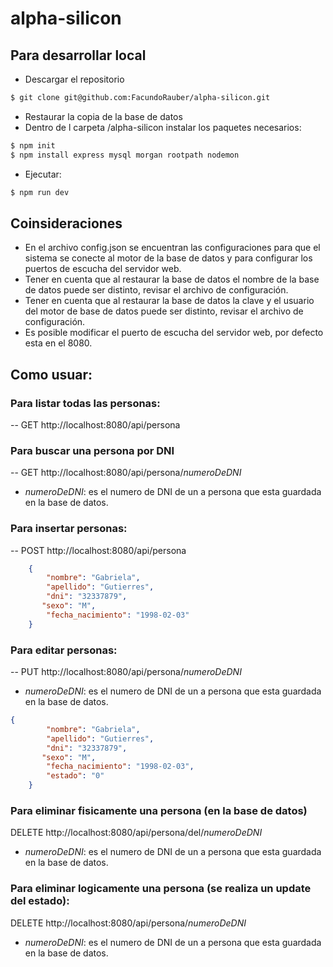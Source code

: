 # alpha-silicon

## Para desarrollar local
- Descargar el repositorio
```sh
$ git clone git@github.com:FacundoRauber/alpha-silicon.git
```
- Restaurar la copia de la base de datos
- Dentro de l carpeta /alpha-silicon instalar los paquetes necesarios:
```sh
$ npm init
$ npm install express mysql morgan rootpath nodemon
```
- Ejecutar:
```sh
$ npm run dev
```


## Coinsideraciones
- En el archivo config.json se encuentran las configuraciones para que el sistema se conecte al motor de la base de datos y para configurar los puertos de escucha del servidor web.
- Tener en cuenta que al restaurar la base de datos el nombre de la base de datos puede ser distinto, revisar el archivo de configuración.
- Tener en cuenta que al restaurar la base de datos la clave y el usuario del motor de base de datos puede ser distinto, revisar el archivo de configuración.
- Es posible modificar el puerto de escucha del servidor web, por defecto esta en el 8080.

## Como usuar:
### Para listar todas las personas:
-- GET http://localhost:8080/api/persona

### Para buscar una persona por DNI
-- GET http://localhost:8080/api/persona/_numeroDeDNI_
- _numeroDeDNI_: es el numero de DNI de un a persona que esta guardada en la base de datos.

### Para insertar personas:
-- POST http://localhost:8080/api/persona
```json
    {
        "nombre": "Gabriela",
        "apellido": "Gutierres",
        "dni": "32337879",
       "sexo": "M",
        "fecha_nacimiento": "1998-02-03" 
    }
```
### Para editar personas:
-- PUT http://localhost:8080/api/persona/_numeroDeDNI_
- _numeroDeDNI_: es el numero de DNI de un a persona que esta guardada en la base de datos.
```json
{
        "nombre": "Gabriela",
        "apellido": "Gutierres",
        "dni": "32337879",
       "sexo": "M",
        "fecha_nacimiento": "1998-02-03",
        "estado": "0"
    }
```
### Para eliminar fisicamente una persona (en la base de datos)
DELETE http://localhost:8080/api/persona/del/_numeroDeDNI_
- _numeroDeDNI_: es el numero de DNI de un a persona que esta guardada en la base de datos.

### Para eliminar logicamente una persona (se realiza un update del estado):
DELETE http://localhost:8080/api/persona/_numeroDeDNI_
- _numeroDeDNI_: es el numero de DNI de un a persona que esta guardada en la base de datos.
